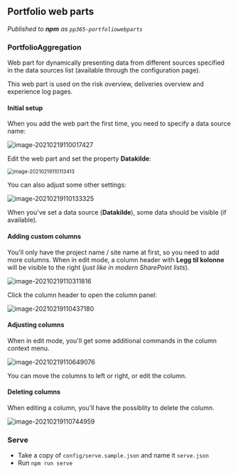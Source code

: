 ## Portfolio web parts

_Published to **npm** as `pp365-portfoliowebparts`_

### PortfolioAggregation

Web part for dynamically presenting data from different sources specified in the data sources list (available through the configuration page).

This web part is used on the risk overview, deliveries overview and experience log pages.

#### Initial setup

When you add the web part the first time, you need to specify a data source name:

![image-20210219110017427](assets/image-20210219110017427.png)


Edit the web part and set the property **Datakilde**:

<img src="assets/image-20210219110113413.png" alt="image-20210219110113413" style="zoom:80%;" />


You can also adjust some other settings:

![image-20210219110133325](assets/image-20210219110133325.png)



When you've set a data source (**Datakilde**), some data should be visible (if available).

#### Adding custom columns

You'll only have the project name / site name at first, so you need to add more columns. When in edit mode, a column header with **Legg til kolonne** will be visible to the right (_just like in modern SharePoint lists_).

![image-20210219110311816](assets/image-20210219110311816.png)



Click the column header to open the column panel:


![image-20210219110437180](assets/image-20210219110437180.png)



#### Adjusting columns

When in edit mode, you'll get some additional commands in the column context menu.

![image-20210219110649076](assets/image-20210219110649076.png)


You can move the columns to left or right, or edit the column.

#### Deleting columns

When editing a column, you'll have the possiblity to delete the column.

![image-20210219110744959](assets/image-20210219110744959.png)

### Serve

- Take a copy of `config/serve.sample.json` and name it `serve.json`
- Run `npm run serve`
